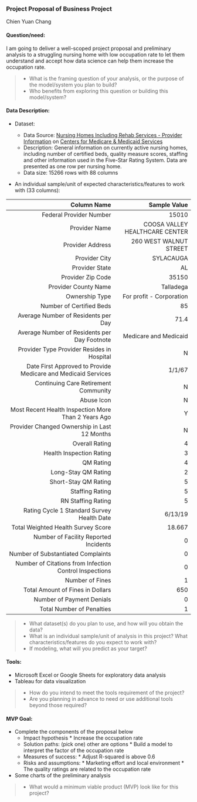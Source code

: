 ### Project Proposal of Business Project
Chien Yuan Chang
#### Question/need:
I am going to deliver a well-scoped project proposal and preliminary analysis to a struggling nursing home with low occupation rate to let them understand and accept how data science can help them increase the occupation rate.

>* What is the framing question of your analysis, or the purpose of the model/system you plan to build? 
>* Who benefits from exploring this question or building this model/system?

#### Data Description:
* Dataset: 
  * Data Source: [Nursing Homes Including Rehab Services - Provider Information](https://data.cms.gov/provider-data/dataset/4pq5-n9py) on [Centers for Medicare & Medicaid Services](https://www.cms.gov/)
  * Description: General information on currently active nursing homes, including number of certified beds, quality measure scores, staffing and other information used in the Five-Star Rating System. Data are presented as one row per nursing home.
  * Data size: 15266 rows with 88 columns

* An individual sample/unit of expected characteristics/features to work with (33 columns): 

Column Name|Sample Value
---:|---:
Federal Provider Number|15010
Provider Name|COOSA VALLEY HEALTHCARE CENTER
Provider Address|260 WEST WALNUT STREET
Provider City|SYLACAUGA
Provider State|AL
Provider Zip Code|35150
Provider County Name|Talladega
Ownership Type|For profit - Corporation
Number of Certified Beds|85
Average Number of Residents per Day|71.4
Average Number of Residents per Day Footnote|Medicare and Medicaid
Provider Type	Provider Resides in Hospital|N
Date First Approved to Provide Medicare and Medicaid Services|1/1/67
Continuing Care Retirement Community|N
Abuse Icon|N
Most Recent Health Inspection More Than 2 Years Ago|Y
Provider Changed Ownership in Last 12 Months|N
Overall Rating|4
Health Inspection Rating|3
QM Rating|4
Long-Stay QM Rating|2
Short-Stay QM Rating|5
Staffing Rating|5
RN Staffing Rating|5
Rating Cycle 1 Standard Survey Health Date|6/13/19
Total Weighted Health Survey Score|18.667
Number of Facility Reported Incidents|0
Number of Substantiated Complaints|0
Number of Citations from Infection Control Inspections|0
Number of Fines|1
Total Amount of Fines in Dollars|650
Number of Payment Denials|0
Total Number of Penalties|1

>* What dataset(s) do you plan to use, and how will you obtain the data?
>* What is an individual sample/unit of analysis in this project? What characteristics/features do you expect to work with?
>* If modeling, what will you predict as your target?

#### Tools:
* Microsoft Excel or Google Sheets for exploratory data analysis
* Tableau for data visualization

>* How do you intend to meet the tools requirement of the project? 
>* Are you planning in advance to need or use additional tools beyond those required?

#### MVP Goal:
* Complete the components of the proposal below
    *  Impact hypothesis
      *  Increase the occupation rate
    *  Solution paths: (pick one) other are options
      *  Build a model to interpret the factor of the occupation rate
    *  Measures of success: 
      * Adjust R-squared is above 0.6
    *  Risks and assumptions: 
      *  Marketing effort and local environment
      *  The quality ratings are related to the occupation rate
* Some charts of the preliminary analysis

>* What would a minimum viable product (MVP) look like for this project?